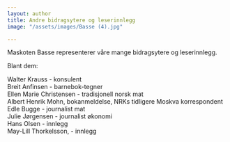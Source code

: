 ```yaml
---
layout: author
title: Andre bidragsytere og leserinnlegg
image: "/assets/images/Basse (4).jpg"

---
```


Maskoten Basse representerer våre mange bidragsytere og leserinnlegg.

Blant dem:

Walter Krauss - konsulent   
Breit Anfinsen - barnebok-tegner  
Ellen Marie Christensen - tradisjonell norsk mat  
Albert Henrik Mohn, bokanmeldelse, NRKs tidligere Moskva korrespondent  
Edle Bugge - journalist mat  
Julie Jørgensen - journalist økonomi  
Hans Olsen - innlegg  
May-Lill Thorkelsson, - innlegg